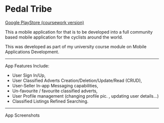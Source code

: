 # Pedal Tribe

[Google PlayStore (coursework version)](https://play.google.com/store/apps/details?id=com.pedalT.app)

This a mobile application for that is to be developed into a full community based mobile
application for the cyclists around the world.

This was developed as part of my university course module on Mobile Applications Development.

---

App Features Include:

- User Sign In/Up,
- User Classified Adverts Creation/Deletion/Update/Read (CRUD),
- User-Seller In-app Messaging capabilities,
- Un-favourite / favourite classified adverts,
- User Profile management (changing profile pic. , updating user details...)
- Classified Listings Refined Searching.

---

App Screenshots


